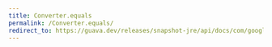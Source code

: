 ```yaml
---
title: Converter.equals
permalink: /Converter.equals/
redirect_to: https://guava.dev/releases/snapshot-jre/api/docs/com/google/common/base/Converter.html#equals-java.lang.Object-
---
```

